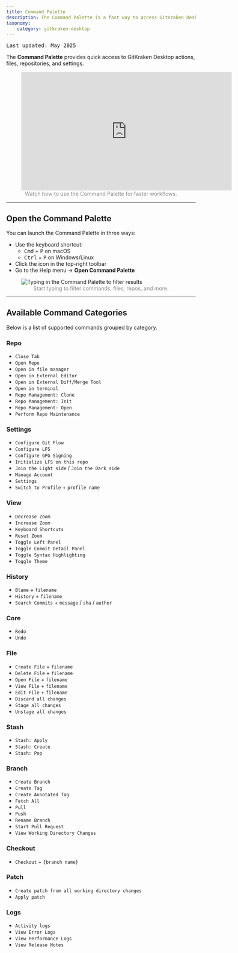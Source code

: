 ```yaml
---
title: Command Palette
description: The Command Palette is a fast way to access GitKraken Desktop's actions.
taxonomy:
    category: gitkraken-desktop
---
```

<kbd>Last updated: May 2025</kbd>

The <strong>Command Palette</strong> provides quick access to GitKraken Desktop actions, files, repositories, and settings.

<figure>
  <div class='embed-container embed-container--16-9'>
    <iframe width="560" height="315" src="https://www.youtube.com/embed/lNsQesvuRj4?rel=0&vq=hd1080" frameborder="0" allowfullscreen></iframe>
  </div>
  <figcaption style="text-align:center; color:#888">Watch how to use the Command Palette for faster workflows.</figcaption>
</figure>

***

## Open the Command Palette

You can launch the Command Palette in three ways:

- Use the keyboard shortcut:
  - <kbd>Cmd</kbd> + <kbd>P</kbd> on macOS
  - <kbd>Ctrl</kbd> + <kbd>P</kbd> on Windows/Linux
- Click the <i class="fa fa-magic" style="transform: rotate(225deg)"></i> icon in the top-right toolbar
- Go to the Help menu → <strong>Open Command Palette</strong>

<figure>
  <img src="/wp-content/uploads/command-palette-example.gif" srcset="/wp-content/uploads/command-palette-example.gif" class="help-center-img img-bordered" alt="Typing in the Command Palette to filter results">
  <figcaption style="text-align:center; color:#888">Start typing to filter commands, files, repos, and more.</figcaption>
</figure>

***

## Available Command Categories

Below is a list of supported commands grouped by category.

### Repo
- `Close Tab`
- `Open Repo`
- `Open in file manager`
- `Open in External Editor`
- `Open in External Diff/Merge Tool`
- `Open in terminal`
- `Repo Management: Clone`
- `Repo Management: Init`
- `Repo Management: Open`
- `Perform Repo Maintenance`

### Settings
- `Configure Git Flow`
- `Configure LFS`
- `Configure GPG Signing`
- `Initialize LFS on this repo`
- `Join the Light side` / `Join the Dark side`
- `Manage Account`
- `Settings`
- `Switch to Profile` + `profile name`

### View
- `Decrease Zoom`
- `Increase Zoom`
- `Keyboard Shortcuts`
- `Reset Zoom`
- `Toggle Left Panel`
- `Toggle Commit Detail Panel`
- `Toggle Syntax Highlighting`
- `Toggle Theme`

### History
- `Blame` + `filename`
- `History` + `filename`
- `Search Commits` + `message` / `sha` / `author`

### Core
- `Redo`
- `Undo`

### File
- `Create File` + `filename`
- `Delete File` + `filename`
- `Open File` + `filename`
- `View File` + `filename`
- `Edit File` + `filename`
- `Discard all changes`
- `Stage all changes`
- `Unstage all changes`

### Stash
- `Stash: Apply`
- `Stash: Create`
- `Stash: Pop`

### Branch
- `Create Branch`
- `Create Tag`
- `Create Annotated Tag`
- `Fetch All`
- `Pull`
- `Push`
- `Rename Branch`
- `Start Pull Request`
- `View Working Directory Changes`

### Checkout
- `Checkout` + `{branch name}`

### Patch
- `Create patch from all working directory changes`
- `Apply patch`

### Logs
- `Activity logs`
- `View Error Logs`
- `View Performance Logs`
- `View Release Notes`
